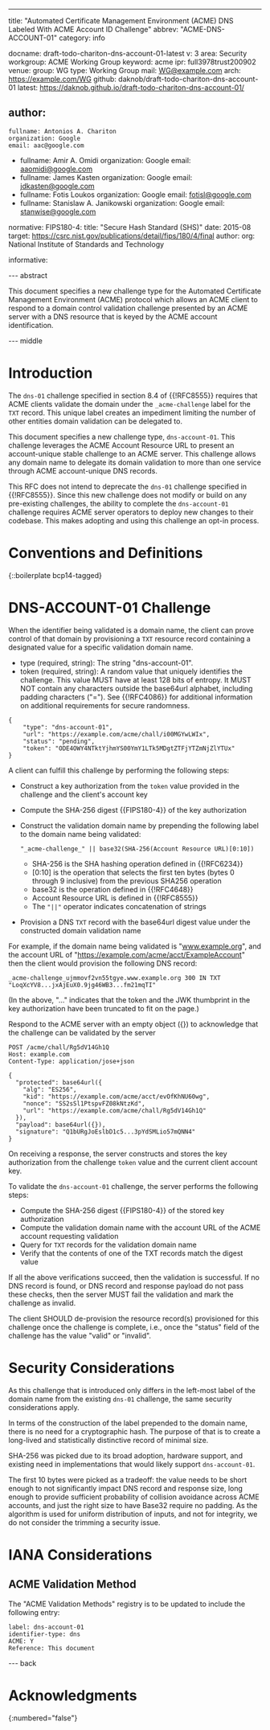 ---
title: "Automated Certificate Management Environment (ACME) DNS Labeled With ACME Account ID Challenge"
abbrev: "ACME-DNS-ACCOUNT-01"
category: info

docname: draft-todo-chariton-dns-account-01-latest
v: 3
area: Security
workgroup: ACME Working Group
keyword: acme
ipr: full3978trust200902
venue:
  group: WG
  type: Working Group
  mail: WG@example.com
  arch: https://example.com/WG
  github: daknob/draft-todo-chariton-dns-account-01
  latest: https://daknob.github.io/draft-todo-chariton-dns-account-01/

author:
 -
    fullname: Antonios A. Chariton
    organization: Google
    email: aac@google.com
 -
    fullname: Amir A. Omidi
    organization: Google
    email: aaomidi@google.com
 -
    fullname: James Kasten
    organization: Google
    email: jdkasten@google.com
 -
    fullname: Fotis Loukos
    organization: Google
    email: fotisl@google.com
 -
    fullname: Stanislaw A. Janikowski
    organization: Google
    email: stanwise@google.com

normative:
  FIPS180-4:
    title: "Secure Hash Standard (SHS)"
    date: 2015-08
    target: https://csrc.nist.gov/publications/detail/fips/180/4/final
    author:
      org: National Institute of Standards and Technology

informative:

--- abstract

This document specifies a new challenge type for the Automated Certificate Management Environment (ACME) protocol which allows an ACME client to respond to a domain control validation challenge presented by an ACME server with a DNS resource that is keyed by the ACME account identification.

--- middle

# Introduction

The `dns-01` challenge specified in section 8.4 of {{!RFC8555}} requires that ACME clients validate the domain under the `_acme-challenge` label for the `TXT` record. This unique label creates an impediment limiting the number of other entities domain validation can be delegated to.

This document specifies a new challenge type, `dns-account-01`. This challenge leverages the ACME Account Resource URL to present an account-unique stable challenge to an ACME server. This challenge allows any domain name to delegate its domain validation to more than one service through ACME account-unique DNS records.

This RFC does not intend to deprecate the `dns-01` challenge specified in {{!RFC8555}}. Since this new challenge does not modify or build on any pre-existing challenges, the ability to complete the `dns-account-01` challenge requires ACME server operators to deploy new changes to their codebase. This makes adopting and using this challenge an opt-in process.

# Conventions and Definitions

{::boilerplate bcp14-tagged}

# DNS-ACCOUNT-01 Challenge

When the identifier being validated is a domain name, the client can prove control of that domain by provisioning a `TXT` resource record containing a designated value for a specific validation domain name.

* type (required, string): The string "dns-account-01".
* token (required, string): A random value that uniquely identifies the challenge. This value MUST have at least 128 bits of entropy. It MUST NOT contain any characters outside the base64url alphabet, including padding characters ("="). See {{!RFC4086}} for additional information on additional requirements for secure randomness.

~~~
{
    "type": "dns-account-01",
    "url": "https://example.com/acme/chall/i00MGYwLWIx",
    "status": "pending",
    "token": "ODE4OWY4NTktYjhmYS00YmY1LTk5MDgtZTFjYTZmNjZlYTUx"
}
~~~

A client can fulfill this challenge by performing the following steps:

- Construct a key authorization from the `token` value provided in the challenge and the client's account key
- Compute the SHA-256 digest {{FIPS180-4}} of the key authorization
- Construct the validation domain name by prepending the following label to the domain name being validated:

      "_acme-challenge_" || base32(SHA-256(Account Resource URL)[0:10])

   - SHA-256 is the SHA hashing operation defined in {{!RFC6234}}
   - [0:10] is the operation that selects the first ten bytes (bytes 0 through 9 inclusive) from the previous SHA256 operation
   - base32 is the operation defined in {{!RFC4648}}
   - Account Resource URL is defined in {{!RFC8555}}
   - The `"||"` operator indicates concatenation of strings

- Provision a DNS `TXT` record with the base64url digest value under the constructed domain validation name

For example, if the domain name being validated is "www.example.org", and the account URL of "https://example.com/acme/acct/ExampleAccount" then the client would provision the following DNS record:

~~~
_acme-challenge_ujmmovf2vn55tgye.www.example.org 300 IN TXT "LoqXcYV8...jxAjEuX0.9jg46WB3...fm21mqTI"
~~~

(In the above, "..." indicates that the token and the JWK thumbprint in the key authorization have been truncated to fit on the page.)

Respond to the ACME server with an empty object ({}) to acknowledge that the challenge can be validated by the server

~~~
POST /acme/chall/Rg5dV14Gh1Q
Host: example.com
Content-Type: application/jose+json

{
  "protected": base64url({
    "alg": "ES256",
    "kid": "https://example.com/acme/acct/evOfKhNU60wg",
    "nonce": "SS2sSl1PtspvFZ08kNtzKd",
    "url": "https://example.com/acme/chall/Rg5dV14Gh1Q"
  }),
  "payload": base64url({}),
  "signature": "Q1bURgJoEslbD1c5...3pYdSMLio57mQNN4"
}
~~~

On receiving a response, the server constructs and stores the key authorization from the challenge `token` value and the current client account key.

To validate the `dns-account-01` challenge, the server performs the following steps:

- Compute the SHA-256 digest {{FIPS180-4}} of the stored key authorization
- Compute the validation domain name with the account URL of the ACME account requesting validation
- Query for `TXT` records for the validation domain name
- Verify that the contents of one of the TXT records match the digest value

If all the above verifications succeed, then the validation is successful. If no DNS record is found, or DNS record and response payload do not pass these checks, then the server MUST fail the validation and mark the challenge as invalid.

The client SHOULD de-provision the resource record(s) provisioned for this challenge once the challenge is complete, i.e., once the "status" field of the challenge has the value "valid" or "invalid".

# Security Considerations

As this challenge that is introduced only differs in the left-most label of the domain name from the existing `dns-01` challenge, the same security considerations apply.

In terms of the construction of the label prepended to the domain name, there is no need for a cryptographic hash. The purpose of that is to create a long-lived and statistically distinctive record of minimal size.

SHA-256 was picked due to its broad adoption, hardware support, and existing need in implementations that would likely support `dns-account-01`.

The first 10 bytes were picked as a tradeoff: the value needs to be short enough to not significantly impact DNS record and response size, long enough to provide sufficient probability of collision avoidance across ACME accounts, and just the right size to have Base32 require no padding. As the algorithm is used for uniform distribution of inputs, and not for integrity, we do not consider the trimming a security issue.

# IANA Considerations

## ACME Validation Method

The "ACME Validation Methods" registry is to be updated to include the following entry:

~~~
label: dns-account-01
identifier-type: dns
ACME: Y
Reference: This document
~~~


--- back

# Acknowledgments
{:numbered="false"}
